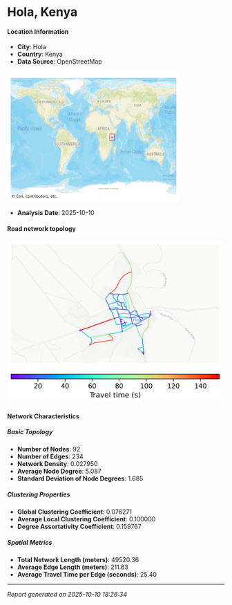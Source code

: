 # Hola, Kenya

#### Location Information

- **City**: Hola
- **Country**: Kenya
- **Data Source**: OpenStreetMap
<img src="Hola_location.png" alt="Hola Location Map" width="400" />

- **Analysis Date**: 2025-10-10

#### Road network topology

<img src="Hola_network_map.png" alt="Hola Road Network Map" width="500"/>

#### Network Characteristics

##### Basic Topology

- **Number of Nodes**: 92
- **Number of Edges**: 234
- **Network Density**: 0.027950
- **Average Node Degree**: 5.087
- **Standard Deviation of Node Degrees**: 1.685

##### Clustering Properties

- **Global Clustering Coefficient**: 0.076271
- **Average Local Clustering Coefficient**: 0.100000
- **Degree Assortativity Coefficient**: 0.159767

##### Spatial Metrics

- **Total Network Length (meters)**: 49520.36
- **Average Edge Length (meters)**: 211.63
- **Average Travel Time per Edge (seconds)**: 25.40

---
*Report generated on 2025-10-10 18:26:34*
